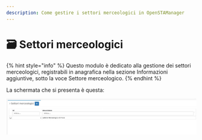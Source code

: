 ```yaml
---
description: Come gestire i settori merceologici in OpenSTAManager
---
```


# 🗃 Settori merceologici

{% hint style="info" %}
Questo modulo è dedicato alla gestione dei settori merceologici, registrabili in anagrafica nella sezione Informazioni aggiuntive, sotto la voce Settore merceologico.
{% endhint %}

La schermata che si presenta è questa:

![](<../../../.gitbook/assets/image (278).png>)
